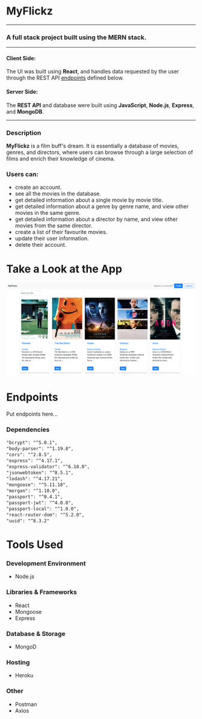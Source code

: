 # MyFlickz 
___
### A full stack project built using the **MERN** stack.
____

#### Client Side:
The UI was built using **React**, and handles data requested by the user through the REST API [endpoints](https://github.com/kevmhughes/MyFlickz/blob/main/README.md#endpoints) defined below.

#### Server Side:
The **REST API** and database were built using **JavaScript**, **Node.js**, **Express**, and **MongoDB**.
____
### Description
**MyFlickz** is a film buff's dream. It is essentially a database of movies, genres, and directors, where users can browse through a large selection of films and enrich their knowledge of cinema. 

### Users can:

* create an account.
* see all the movies in the database.
* get detailed information about a single movie by movie title.
* get detailed information about a genre by genre name, and view other movies in the same genre.
* get detailed information about a director by name, and view other movies from the same director.
* create a list of their favourite movies.
* update their user information.
* delete their account.

# Take a Look at the App
<kbd>
<img src="images-readme/img1.png"/>
</kbd>


# Endpoints

Put endpoints here...

### Dependencies
    "bcrypt": "^5.0.1",
    "body-parser": "^1.19.0",
    "cors": "^2.8.5",
    "express": "^4.17.1",
    "express-validator": "^6.10.0",
    "jsonwebtoken": "^8.5.1",
    "lodash": "^4.17.21",
    "mongoose": "^5.11.18",
    "morgan": "^1.10.0",
    "passport": "^0.4.1",
    "passport-jwt": "^4.0.0",
    "passport-local": "^1.0.0",
    "react-router-dom": "^5.2.0",
    "uuid": "^8.3.2"

# Tools Used

### Development Environment
* Node.js

### Libraries & Frameworks
* React 
* Mongoose
* Express 

### Database & Storage
* MongoD

### Hosting
* Heroku

### Other
* Postman
* Axios
